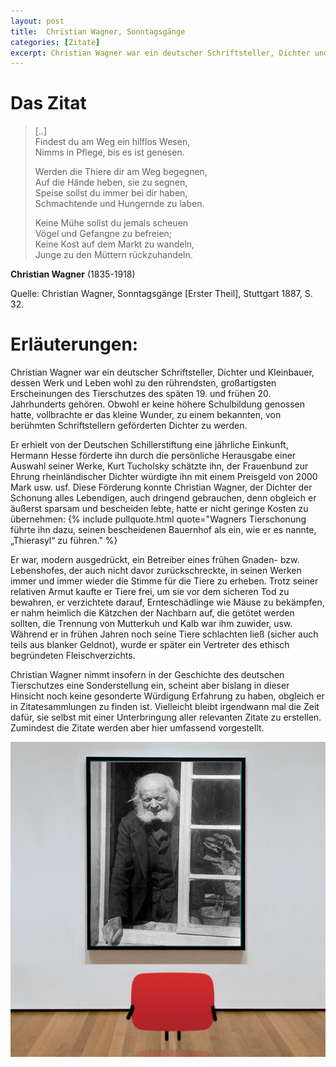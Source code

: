 ```yaml
---
layout: post
title:  Christian Wagner, Sonntagsgänge
categories: [Zitate]
excerpt: Christian Wagner war ein deutscher Schriftsteller, Dichter und Kleinbauer, dessen Werk und Leben wohl zu den rührendsten, großartigsten Erscheinungen des Tierschutzes des späten 19. und frühen 20. Jahrhunderts gehören. 
---
```


# Das Zitat

> \[..\]  
Findest du am Weg ein hilflos Wesen,  
Nimms in Pflege, bis es ist genesen.  
>  
> Werden die Thiere dir am Weg begegnen,  
Auf die Hände heben, sie zu segnen,  
Speise sollst du immer bei dir haben,  
Schmachtende und Hungernde zu laben.  
>  
> Keine Mühe sollst du jemals scheuen  
Vögel und Gefangne zu befreien;  
Keine Kost auf dem Markt zu wandeln,  
Junge zu den Müttern rückzuhandeln.

**Christian Wagner** (1835-1918)

Quelle: Christian Wagner, Sonntagsgänge [Erster Theil],  Stuttgart 1887, S. 32.

# Erläuterungen:
Christian Wagner war ein deutscher Schriftsteller, Dichter und Kleinbauer, dessen Werk und Leben wohl zu den rührendsten, großartigsten Erscheinungen des Tierschutzes des späten 19. und frühen 20. Jahrhunderts gehören. 
Obwohl er keine höhere Schulbildung genossen hatte, vollbrachte er das kleine Wunder, zu einem bekannten, von berühmten Schriftstellern geförderten Dichter zu werden. 

Er erhielt von der Deutschen Schillerstiftung eine jährliche Einkunft, Hermann Hesse förderte ihn durch die persönliche Herausgabe einer Auswahl seiner Werke, Kurt Tucholsky schätzte ihn, der Frauenbund zur Ehrung rheinländischer Dichter würdigte ihn mit einem Preisgeld von 2000 Mark usw. usf.
Diese Förderung konnte Christian Wagner, der Dichter der Schonung alles Lebendigen, auch dringend gebrauchen, denn obgleich er äußerst sparsam und bescheiden lebte, hatte er nicht geringe Kosten zu übernehmen: {% include pullquote.html quote="Wagners Tierschonung führte ihn dazu, seinen bescheidenen Bauernhof als ein, wie er es nannte, „Thierasyl“ zu führen." %}

Er war, modern ausgedrückt, ein Betreiber eines frühen Gnaden- bzw. Lebenshofes, der auch nicht davor zurückschreckte, in seinen Werken immer und immer wieder die Stimme für die Tiere zu erheben. Trotz seiner relativen Armut kaufte er Tiere frei, um sie vor dem sicheren Tod zu bewahren, er verzichtete darauf, Ernteschädlinge wie Mäuse zu bekämpfen, er nahm heimlich die Kätzchen der Nachbarn auf, die getötet werden sollten, die Trennung von Mutterkuh und Kalb war ihm zuwider, usw. Während er in frühen Jahren noch seine Tiere schlachten ließ (sicher auch teils aus blanker Geldnot), wurde er später ein Vertreter des ethisch begründeten Fleischverzichts.

Christian Wagner nimmt insofern in der Geschichte des deutschen Tierschutzes eine Sonderstellung ein, scheint aber bislang in dieser Hinsicht noch keine gesonderte Würdigung Erfahrung zu haben, obgleich er in Zitatesammlungen zu finden ist. Vielleicht bleibt irgendwann mal die Zeit dafür, sie selbst mit einer Unterbringung aller relevanten Zitate zu erstellen. Zumindest die Zitate werden aber hier umfassend vorgestellt.

![Christian Wagner](/images/ChristianWagner.jpg)
